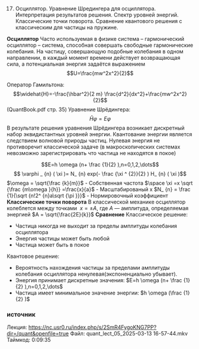 17. Осциллятор. Уравнение Шредингера для осциллятора. Интерпретация результатов решения. Спектр уровней энергий. Классические точки поворота. Сравнение квантового решения с классическим для частицы на пружине.

**Осциллятор**
Часто используемая в физике система – гармонический осциллятор – система, способная совершать свободные гармонические колебания. На частицу, совершающую подобные колебания в одном направлении, в каждый момент времени действует возвращающая сила, а потенциальная энергия задаётся выражением
$$U=\frac{mw^2x^2}{2}$$

Оператор Гамильтона:
$$\widehat{H}=-\frac{\hbar^2}{2 m} \frac{d^2}{dx^2}+\frac{mw^2x^2}{2}$$
(QuantBook.pdf  стр. 35)
Уравнение Шрёдингера:
$$\widehat H \varphi =E \varphi $$
В результате решения уравнения Шрёдингера возникает дискретный набор эквидистантных уровней энергии.
Квантование энергии является следствием волновой природы частиц.
Нулевая энергия не противоречит классической задаче (в макроскопических системах невозможно зарегистрировать что частица не находятся в покое)

$$E=h \omega (n+ \frac {1}{2} ),n=0,1,2,\dots$$
$$ \varphi _ {n} ( \xi )= N_ {n} exp(- \frac {\xi ^ {2}}{2} ) H_ {n} ( \xi )$$
$\omega = \sqrt{\frac {k}{m}}$ - Собственная частота
$\space \xi =x \sqrt {\frac {m\omega }{h}} =\frac{x}{a}$ - Масштабированый x
$N_ {n} = \frac {1}{\sqrt {n!2^ {n}a\sqrt {\pi }}}$ - Нормировочный коэффициент
**Классические точки поворота**
В классической механике осциллятор колеблется между точками 
$x = \pm A$, где $A$ — амплитуда, определяемая энергией $A = \sqrt{\frac{2E}{k}}$
**Сравнение** 
Классическое решение:
- Частица никогда не выходит за пределы амплитуды колебания осциллятора
- Энергия частицы может быть любой
- Частица может быть в покое

Квантовое решение:
- Вероятность нахождения частицы за пределами амплитуды колебания осциллятора ненулевая(экспоненциально убывает).
- Энергия принимает дискретные значения: $E=h \omega (n+ \frac {1}{2} ),n=0,1,2,\dots$
- Частица имеет минимальное значение энергии: $h \omega (\frac {1}{2} )$

### источник
Лекция: https://nc.usr0.ru/index.php/s/2SmR4FygoKNG7PP?dir=/quant&openfile=true
Файл: quant_lect_05_2025-03-13 16-57-44.mkv
Таймкод: 0:09:35
